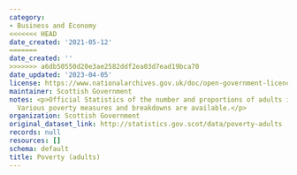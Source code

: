 ```yaml
---
category:
- Business and Economy
<<<<<<< HEAD
date_created: '2021-05-12'
=======
date_created: ''
>>>>>>> a6db50550d20e3ae2582ddf2ea03d7ead19bca70
date_updated: '2023-04-05'
license: https://www.nationalarchives.gov.uk/doc/open-government-licence/version/3/
maintainer: Scottish Government
notes: <p>Official Statistics of the number and proportions of adults in poverty.
  Various poverty measures and breakdowns are available.</p>
organization: Scottish Government
original_dataset_link: http://statistics.gov.scot/data/poverty-adults
records: null
resources: []
schema: default
title: Poverty (adults)
---
```


